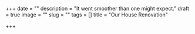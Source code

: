 
+++
date = ""
description = "It went smoother than one might expect."
draft = true
image = ""
slug = ""
tags = []
title = "Our House Renovation"

+++
